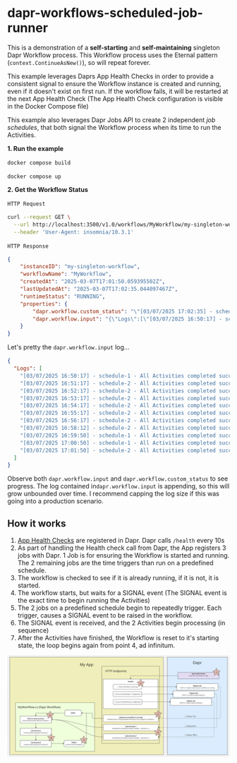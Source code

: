 # dapr-workflows-scheduled-job-runner
 
This is a demonstration of a **self-starting** and **self-maintaining** singleton Dapr Workflow process. This Workflow process uses the Eternal pattern (`context.ContinueAsNew()`), so will repeat forever. 

This example leverages Daprs App Health Checks in order to provide a consistent signal to ensure the Workflow instance is created and running, even if it doesn't exist on first run. If the workflow fails, it will be restarted at the next App Health Check (The App Health Check configuration is visible in the Docker Compose file)

This example also leverages Dapr Jobs API to create 2 independent *job schedules*, that both signal the Workflow process when its time to run the Activities.

**1. Run the example**

`docker compose build`

`docker compose up`

**2. Get the Workflow Status**

`HTTP Request`

```bash
curl --request GET \
  --url http://localhost:3500/v1.0/workflows/MyWorkflow/my-singleton-workflow \
  --header 'User-Agent: insomnia/10.3.1'
```

`HTTP Response`

```json
{
	"instanceID": "my-singleton-workflow",
	"workflowName": "MyWorkflow",
	"createdAt": "2025-03-07T17:01:50.059395502Z",
	"lastUpdatedAt": "2025-03-07T17:02:35.044097467Z",
	"runtimeStatus": "RUNNING",
	"properties": {
		"dapr.workflow.custom_status": "\"[03/07/2025 17:02:35] - schedule-1 - Running Activity A...\"",
		"dapr.workflow.input": "{\"Logs\":[\"[03/07/2025 16:50:17] - schedule-1 - All Activities completed successfully. Total duration of Activities = 30.046999s \",\"[03/07/2025 16:51:17] - schedule-2 - All Activities completed successfully. Total duration of Activities = 30.038451s \",\"[03/07/2025 16:52:17] - schedule-2 - All Activities completed successfully. Total duration of Activities = 30.0371737s \",\"[03/07/2025 16:53:17] - schedule-2 - All Activities completed successfully. Total duration of Activities = 30.040741s \",\"[03/07/2025 16:54:17] - schedule-2 - All Activities completed successfully. Total duration of Activities = 30.039s \",\"[03/07/2025 16:55:17] - schedule-2 - All Activities completed successfully. Total duration of Activities = 30.0372374s \",\"[03/07/2025 16:56:17] - schedule-2 - All Activities completed successfully. Total duration of Activities = 30.0388898s \",\"[03/07/2025 16:58:12] - schedule-2 - All Activities completed successfully. Total duration of Activities = 30.1159963s \",\"[03/07/2025 16:59:50] - schedule-1 - All Activities completed successfully. Total duration of Activities = 30.0480485s \",\"[03/07/2025 17:00:50] - schedule-1 - All Activities completed successfully. Total duration of Activities = 30.0305722s \",\"[03/07/2025 17:01:50] - schedule-2 - All Activities completed successfully. Total duration of Activities = 30.0390424s \"]}"
	}
}
```

Let's pretty the `dapr.workflow.input` log...

```json
{
  "Logs": [
    "[03/07/2025 16:50:17] - schedule-1 - All Activities completed successfully. Total duration of Activities = 30.046999s ",
    "[03/07/2025 16:51:17] - schedule-2 - All Activities completed successfully. Total duration of Activities = 30.038451s ",
    "[03/07/2025 16:52:17] - schedule-2 - All Activities completed successfully. Total duration of Activities = 30.0371737s ",
    "[03/07/2025 16:53:17] - schedule-2 - All Activities completed successfully. Total duration of Activities = 30.040741s ",
    "[03/07/2025 16:54:17] - schedule-2 - All Activities completed successfully. Total duration of Activities = 30.039s ",
    "[03/07/2025 16:55:17] - schedule-2 - All Activities completed successfully. Total duration of Activities = 30.0372374s ",
    "[03/07/2025 16:56:17] - schedule-2 - All Activities completed successfully. Total duration of Activities = 30.0388898s ",
    "[03/07/2025 16:58:12] - schedule-2 - All Activities completed successfully. Total duration of Activities = 30.1159963s ",
    "[03/07/2025 16:59:50] - schedule-1 - All Activities completed successfully. Total duration of Activities = 30.0480485s ",
    "[03/07/2025 17:00:50] - schedule-1 - All Activities completed successfully. Total duration of Activities = 30.0305722s ",
    "[03/07/2025 17:01:50] - schedule-2 - All Activities completed successfully. Total duration of Activities = 30.0390424s "
  ]
}
```

Observe both `dapr.workflow.input` and `dapr.workflow.custom_status` to see progress. The log contained in`dapr.workflow.input` is appending, so this will grow unbounded over time. I recommend capping the log size if this was going into a production scenario.

## How it works

1. [App Health Checks](https://docs.dapr.io/operations/resiliency/health-checks/app-health/) are registered in Dapr. Dapr calls `/health` every 10s
2. As part of handling the Health check call from Dapr, the App registers 3 jobs with Dapr. 1 Job is for ensuring the Workflow is started and running. The 2 remaining jobs are the time triggers than run on a predefined schedule.
3. The workflow is checked to see if it is already running, if it is not, it is started.
4. The workflow starts, but waits for a SIGNAL event (The SIGNAL event is the exact time to begin running the Activities)
5. The 2 jobs on a predefined schedule begin to repeatedly trigger. Each trigger, causes a SIGNAL event to be raised in the workflow.
6. The SIGNAL event is received, and the 2 Activities begin processing (in sequence)
7. After the Activities have finished, the Workflow is reset to it's starting state, the loop begins again from point 4, ad infinitum. 


![alt text](image-1.png)